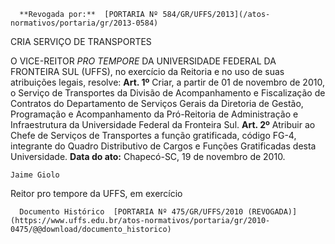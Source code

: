       **Revogada por:**  [PORTARIA Nº 584/GR/UFFS/2013](/atos-normativos/portaria/gr/2013-0584) 

   CRIA SERVIÇO DE TRANSPORTES  

 O VICE-REITOR *PRO TEMPORE*  DA UNIVERSIDADE FEDERAL DA FRONTEIRA SUL (UFFS), no exercício da Reitoria e no uso de suas atribuições legais, resolve:   **Art. 1º**  Criar, a partir de 01 de novembro de 2010, o Serviço de Transportes da Divisão de Acompanhamento e Fiscalização de Contratos do Departamento de Serviços Gerais da Diretoria de Gestão, Programação e Acompanhamento da Pró-Reitoria de Administração e Infraestrutura da Universidade Federal da Fronteira Sul.   **Art. 2º**  Atribuir ao Chefe de Serviços de Transportes a função gratificada, código FG-4, integrante do Quadro Distributivo de Cargos e Funções Gratificadas desta Universidade.      **Data do ato:** Chapecó-SC, 19 de novembro de 2010.   
 

    Jaime Giolo   
 Reitor pro tempore da UFFS, em exercício 

      Documento Histórico  [PORTARIA Nº 475/GR/UFFS/2010 (REVOGADA)](https://www.uffs.edu.br/atos-normativos/portaria/gr/2010-0475/@@download/documento_historico)     
      